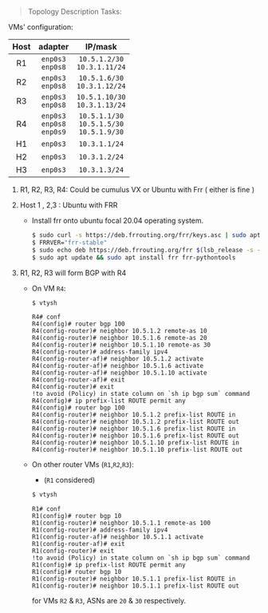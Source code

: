 >Topology Description Tasks:

VMs' configuration:

Host | adapter | IP/mask
:--: | :--: | :--:
R1 | `enp0s3`<br>`enp0s8` | `10.5.1.2/30` <br> `10.3.1.11/24`
R2 | `enp0s3`<br>`enp0s8` | `10.5.1.6/30` <br> `10.3.1.12/24`
R3 | `enp0s3`<br>`enp0s8` | `10.5.1.10/30` <br> `10.3.1.13/24`
R4 | `enp0s3`<br>`enp0s8`<br>`enp0s9` | `10.5.1.1/30` <br> `10.5.1.5/30`<br>`10.5.1.9/30`
H1 | `enp0s3` | `10.3.1.1/24`
H2 | `enp0s3` | `10.3.1.2/24`
H3 | `enp0s3` | `10.3.1.3/24`

1. R1, R2, R3, R4: Could be cumulus VX or Ubuntu with Frr ( either is fine )
2. Host 1 , 2,3 : Ubuntu with FRR

    * Install frr onto ubuntu focal 20.04 operating system.
        ```bash
        $ sudo curl -s https://deb.frrouting.org/frr/keys.asc | sudo apt-key add -
        $ FRRVER="frr-stable"
        $ sudo echo deb https://deb.frrouting.org/frr $(lsb_release -s -c) $FRRVER | sudo tee -a /etc/apt/sources.list.d/frr.list
        $ sudo apt update && sudo apt install frr frr-pythontools
        ```


3. R1, R2, R3 will form BGP with R4

    * On VM `R4`:
        ```bash
        $ vtysh
        ```
        ```ios
        R4# conf
        R4(config)# router bgp 100
        R4(config-router)# neighbor 10.5.1.2 remote-as 10
        R4(config-router)# neighbor 10.5.1.6 remote-as 20
        R4(config-router)# neighbor 10.5.1.10 remote-as 30
        R4(config-router)# address-family ipv4
        R4(config-router-af)# neighbor 10.5.1.2 activate
        R4(config-router-af)# neighbor 10.5.1.6 activate
        R4(config-router-af)# neighbor 10.5.1.10 activate
        R4(config-router-af)# exit
        R4(config-router)# exit
        !to avoid (Policy) in state column on `sh ip bgp sum` command
        R4(config)# ip prefix-list ROUTE permit any
        R4(config)# router bgp 100
        R4(config-router)# neighbor 10.5.1.2 prefix-list ROUTE in
        R4(config-router)# neighbor 10.5.1.2 prefix-list ROUTE out
        R4(config-router)# neighbor 10.5.1.6 prefix-list ROUTE in
        R4(config-router)# neighbor 10.5.1.6 prefix-list ROUTE out
        R4(config-router)# neighbor 10.5.1.10 prefix-list ROUTE in
        R4(config-router)# neighbor 10.5.1.10 prefix-list ROUTE out
        ```

    * On other router VMs (`R1`,`R2`,`R3`):
        * (`R1` considered)
        ```bash
        $ vtysh
        ```
        ```ios
        R1# conf
        R1(config)# router bgp 10
        R1(config-router)# neighbor 10.5.1.1 remote-as 100
        R1(config-router)# address-family ipv4
        R1(config-router-af)# neighbor 10.5.1.1 activate
        R1(config-router-af)# exit
        R1(config-router)# exit
        !to avoid (Policy) in state column on `sh ip bgp sum` command
        R1(config)# ip prefix-list ROUTE permit any
        R1(config)# router bgp 10
        R1(config-router)# neighbor 10.5.1.1 prefix-list ROUTE in
        R1(config-router)# neighbor 10.5.1.1 prefix-list ROUTE out
        ```
        
        for VMs `R2` & `R3`, ASNs are `20` & `30` respectively.